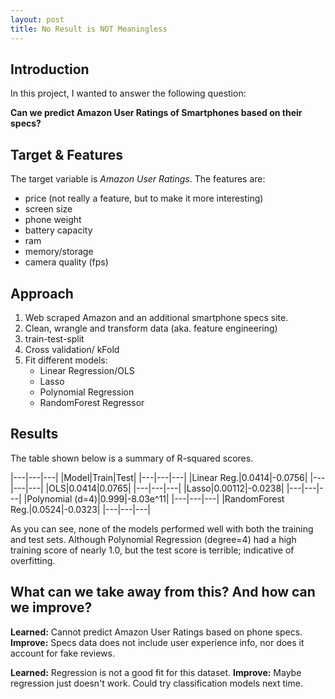 ```yaml
---
layout: post
title: No Result is NOT Meaningless
--- 
```

## Introduction

In this project, I wanted to answer the following question:

**Can we predict Amazon User Ratings of Smartphones based on their specs?**

## Target & Features

The target variable is *Amazon User Ratings*.
The features are:
* price (not really a feature, but to make it more interesting)
* screen size
* phone weight
* battery capacity
* ram
* memory/storage
* camera quality (fps)

## Approach

1. Web scraped Amazon and an additional smartphone specs site.
2. Clean, wrangle and transform data (aka. feature engineering)
3. train-test-split
4. Cross validation/ kFold
5. Fit different models:
	* Linear Regression/OLS
	* Lasso
	* Polynomial Regression
	* RandomForest Regressor

## Results

The table shown below is a summary of R-squared scores.

|---|---|---|
|Model|Train|Test|
|---|---|---|
|Linear Reg.|0.0414|-0.0756|
|---|---|---|
|OLS|0.0414|0.0765|
|---|---|---|
|Lasso|0.00112|-0.0238|
|---|---|---|
|Polynomial (d=4)|0.999|-8.03e^11|
|---|---|---|
|RandomForest Reg.|0.0524|-0.0323|
|---|---|---|

As you can see, none of the models performed well with both the training and test sets. Although Polynomial Regression (degree=4) had a high training score of nearly 1.0, but the test score is terrible; indicative of overfitting.

## What can we take away from this? And how can we improve?

**Learned:** Cannot predict Amazon User Ratings based on phone specs.
**Improve:** Specs data does not include user experience info, nor does it account for fake reviews.

**Learned:** Regression is not a good fit for this dataset.
**Improve:** Maybe regression just doesn't work. Could try classification models next time.

